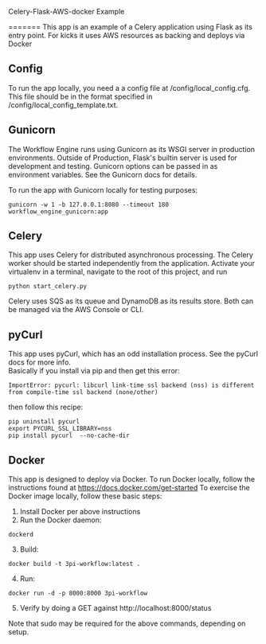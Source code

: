Celery-Flask-AWS-docker Example

=======
This app is an example of a Celery application using Flask as its entry point.  For kicks it uses AWS resources as backing and deploys via Docker

Config
-----
To run the app locally, you need a a config file at /config/local_config.cfg.  This file should be in the format
specified in /config/local_config_template.txt. 

Gunicorn
-----
The Workflow Engine runs using Gunicorn as its WSGI server in production environments. Outside of Production,
Flask's builtin server is used for development and testing.  Gunicorn options can be passed in as environment variables.
See the Gunicorn docs for details.  

To run the app with Gunicorn locally for testing purposes:
```
gunicorn -w 1 -b 127.0.0.1:8080 --timeout 180 workflow_engine_gunicorn:app

```
Celery
-----
This app uses Celery for distributed asynchronous processing.  The Celery worker should be started independently from 
the application.  Activate your virtualenv in a terminal, navigate to the root of this project, and run 
```
python start_celery.py

```
Celery uses SQS as its queue and DynamoDB as its results store.  Both can be managed via the AWS Console or CLI.
  
pyCurl
-----
This app uses pyCurl, which has an odd installation process.  See the pyCurl docs for more info.  
Basically if you install via pip and then get this error:

```
ImportError: pycurl: libcurl link-time ssl backend (nss) is different from compile-time ssl backend (none/other)

```
then follow this recipe:
```
pip uninstall pycurl
export PYCURL_SSL_LIBRARY=nss
pip install pycurl  --no-cache-dir

```

Docker
-----
This app is designed to deploy via Docker.  To run Docker locally, follow the instructions found at https://docs.docker.com/get-started
To exercise the Docker image locally, follow these basic steps: 
1. Install Docker per above instructions
2. Run the Docker daemon: 
```
dockerd
```
3. Build: 
```
docker build -t 3pi-workflow:latest .
```
4. Run: 
```
docker run -d -p 8000:8000 3pi-workflow
```
5. Verify by doing a GET against http://localhost:8000/status

Note that sudo may be required for the above commands, depending on setup.
